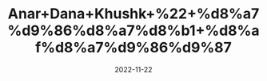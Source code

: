 ---
title: 'Anar+Dana+Khushk+%22+%d8%a7%d9%86%d8%a7%d8%b1+%d8%af%d8%a7%d9%86%d9%87'
date: '2022-11-22' 
metatag: '' 
inventory: '0' 
draft: false 
# meta description 
shortDescripton: 'Dried+Pomegranate+Seeds+The+Anardana+juice+helps+in+treating+osteoarthritis%2c+by+slowing+the+deterioration+of+cartilage.+It+can+be+effective+in+increasing+blood+flow+to+the+heart'
description: 'Food+Product'
longdescription: ''
tags: ''
brand: ''
subCategory: ''
unit: '250 gm-Pk'
sellCount: '0'
featured: True
# product Price
price: '150.0'
# Product Short Description
shortDescription: 'Dried+Pomegranate+Seeds+The+Anardana+juice+helps+in+treating+osteoarthritis%2c+by+slowing+the+deterioration+of+cartilage.+It+can+be+effective+in+increasing+blood+flow+to+the+heart'
productID: '584C59AF-9F2A-ED11-9968-005056B3A416'
type: 'products'
category: 'Food+Product' 
thumnailproduct: 'https://eraconnect.blob.core.windows.net/product-images/aminsaddiquidawakhana/584C59AF-9F2A-ED11-9968-005056B3A416.webp' 
images:
  - image: 'https://eraconnect.blob.core.windows.net/product-images/aminsaddiquidawakhana/584C59AF-9F2A-ED11-9968-005056B3A416.webp'  
Variants:
---